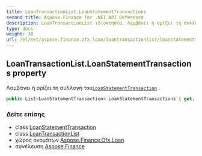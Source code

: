 ```yaml
---
title: LoanTransactionList.LoanStatementTransactions
second_title: Aspose.Finance for .NET API Reference
description: LoanTransactionList ιδιοκτησία. Λαμβάνει ή ορίζει τη συλλογή τουLoanStatementTransaction .
type: docs
weight: 30
url: /el/net/aspose.finance.ofx.loan/loantransactionlist/loanstatementtransactions/
---
```

## LoanTransactionList.LoanStatementTransactions property

Λαμβάνει ή ορίζει τη συλλογή του[`LoanStatementTransaction`](../../loanstatementtransaction/) .

```csharp
public List<LoanStatementTransaction> LoanStatementTransactions { get; set; }
```

### Δείτε επίσης

* class [LoanStatementTransaction](../../loanstatementtransaction/)
* class [LoanTransactionList](../)
* χώρος ονομάτων [Aspose.Finance.Ofx.Loan](../../loantransactionlist/)
* συνέλευση [Aspose.Finance](../../../)


